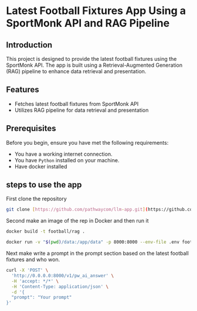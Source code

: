 # Latest Football Fixtures App Using a SportMonk API and RAG Pipeline

## Introduction
This project is designed to provide the latest football fixtures using the SportMonk API. The app is built using a Retrieval-Augmented Generation (RAG) pipeline to enhance data retrieval and presentation.

## Features
- Fetches latest football fixtures from SportMonk API
- Utilizes RAG pipeline for data retrieval and presentation

## Prerequisites
Before you begin, ensure you have met the following requirements:
- You have a working internet connection.
- You have `Python` installed on your machine.
-  Have docker installed
## steps to use the app
First clone the repository
```bash
git clone [https://github.com/pathwaycom/llm-app.git](https://github.com/AmanTomy/App.git)
```
Second make an image of the rep in Docker and then run it
```bash
docker build -t football/rag .
```
```bash
docker run -v "$(pwd)/data:/app/data" -p 8000:8000 --env-file .env football/rag
```
Next make write a prompt in the prompt section based on the latest football fixtures and who won.
```bash
curl -X 'POST' \
  'http://0.0.0.0:8000/v1/pw_ai_answer' \
  -H 'accept: */*' \
  -H 'Content-Type: application/json' \
  -d '{
  "prompt": "Your prompt"
}'
```
